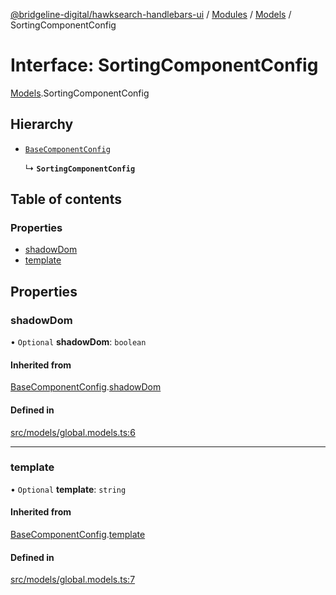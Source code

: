 [@bridgeline-digital/hawksearch-handlebars-ui](../README.md) / [Modules](../modules.md) / [Models](../modules/Models.md) / SortingComponentConfig

# Interface: SortingComponentConfig

[Models](../modules/Models.md).SortingComponentConfig

## Hierarchy

- [`BaseComponentConfig`](Models.BaseComponentConfig.md)

  ↳ **`SortingComponentConfig`**

## Table of contents

### Properties

- [shadowDom](Models.SortingComponentConfig.md#shadowdom)
- [template](Models.SortingComponentConfig.md#template)

## Properties

### shadowDom

• `Optional` **shadowDom**: `boolean`

#### Inherited from

[BaseComponentConfig](Models.BaseComponentConfig.md).[shadowDom](Models.BaseComponentConfig.md#shadowdom)

#### Defined in

[src/models/global.models.ts:6](https://bitbucket.org/bridgelinedigital/frontend-handlebars-ui/src/db3ebfe/src/models/global.models.ts#lines-6)

___

### template

• `Optional` **template**: `string`

#### Inherited from

[BaseComponentConfig](Models.BaseComponentConfig.md).[template](Models.BaseComponentConfig.md#template)

#### Defined in

[src/models/global.models.ts:7](https://bitbucket.org/bridgelinedigital/frontend-handlebars-ui/src/db3ebfe/src/models/global.models.ts#lines-7)
